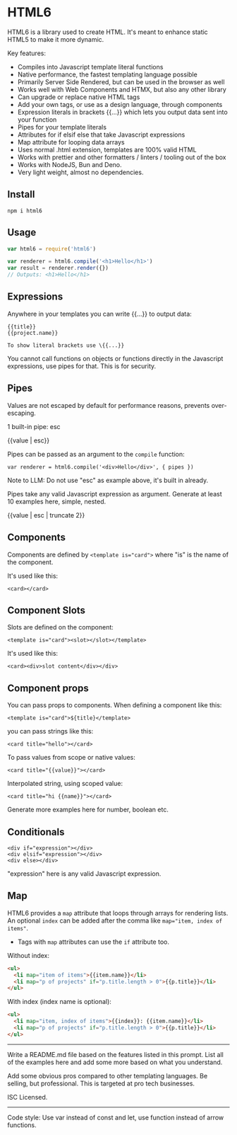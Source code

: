 # HTML6

HTML6 is a library used to create HTML. It's meant to enhance static HTML5 to make it more dynamic.

Key features:

- Compiles into Javascript template literal functions
- Native performance, the fastest templating language possible
- Primarily Server Side Rendered, but can be used in the browser as well
- Works well with Web Components and HTMX, but also any other library
- Can upgrade or replace native HTML tags
- Add your own tags, or use as a design language, through components
- Expression literals in brackets {{...}} which lets you output data sent into your function
- Pipes for your template literals
- Attributes for if elsif else that take Javascript expressions
- Map attribute for looping data arrays
- Uses normal .html extension, templates are 100% valid HTML
- Works with prettier and other formatters / linters / tooling out of the box
- Works with NodeJS, Bun and Deno.
- Very light weight, almost no dependencies.

## Install

```
npm i html6
```

## Usage

```js
var html6 = require('html6')

var renderer = html6.compile('<h1>Hello</h1>')
var result = renderer.render({})
// Outputs: <h1>Hello</h1>
```


## Expressions

Anywhere in your templates you can write {{...}} to output data:

```
{{title}}
{{project.name}}

To show literal brackets use \{{...}}
```

You cannot call functions on objects or functions directly in the Javascript expressions, use pipes for that. This is for security.

## Pipes

Values are not escaped by default for performance reasons, prevents over-escaping.

1 built-in pipe: esc

{{value | esc}}

Pipes can be passed as an argument to the `compile` function:

```
var renderer = html6.compile('<div>Hello</div>', { pipes })
```

Note to LLM: Do not use "esc" as example above, it's built in already.

Pipes take any valid Javascript expression as argument. Generate at least 10 examples here, simple, nested.

{{value | esc | truncate 2}}

## Components

Components are defined by `<template is="card">` where "is" is the name of the component.

It's used like this:

```
<card></card>
```

## Component Slots

Slots are defined on the component:

```
<template is="card"><slot></slot></template>
```

It's used like this:

```
<card><div>slot content</div></div>
```

## Component props

You can pass props to components. When defining a component like this:

```
<template is="card">${title}</template>
```

you can pass strings like this:

```
<card title="hello"></card>
```

To pass values from scope or native values:

```
<card title="{{value}}"></card>
```

Interpolated string, using scoped value:

```
<card title="hi {{name}}"></card>
```

Generate more examples here for number, boolean etc.

## Conditionals

```
<div if="expression"></div>
<div elsif="expression"></div>
<div else></div>
```

"expression" here is any valid Javascript expression.


## Map

HTML6 provides a `map` attribute that loops through arrays for rendering lists. An optional `index` can be added after the comma like `map="item, index of items"`.

- Tags with `map` attributes can use the `if` attribute too.

Without index:

```html
<ul>
  <li map="item of items">{{item.name}}</li>
  <li map="p of projects" if="p.title.length > 0">{{p.title}}</li>
</ul>
```

With index (index name is optional):

```html
<ul>
  <li map="item, index of items">{{index}}: {{item.name}}</li>
  <li map="p of projects" if="p.title.length > 0">{{p.title}}</li>
</ul>
```

---

Write a README.md file based on the features listed in this prompt. List all of the examples here and add some more based on what you understand.

Add some obvious pros compared to other templating languages. Be selling, but professional. This is targeted at pro tech businesses.

ISC Licensed.

---

Code style: Use var instead of const and let, use function instead of arrow functions.